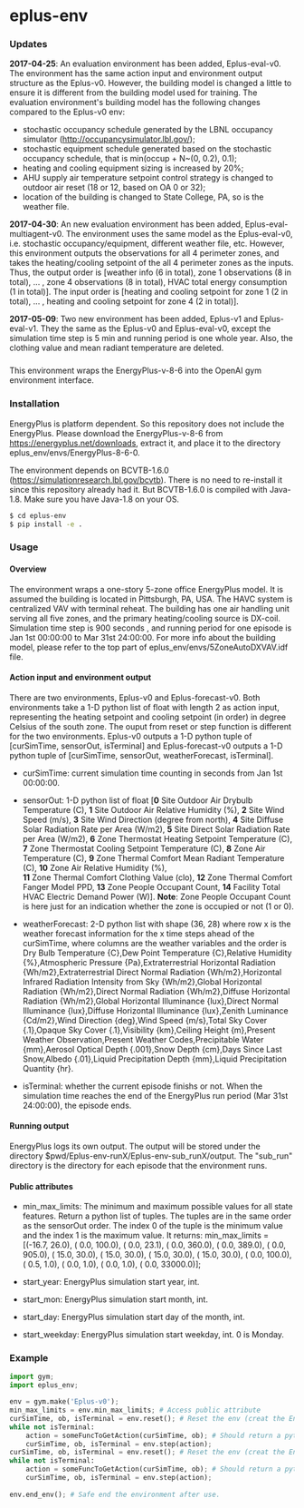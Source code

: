 # eplus-env
### Updates
**2017-04-25**: An evaluation environment has been added, Eplus-eval-v0. The environment has the same
action input and environment output structure as the Eplus-v0. However, the building model is changed
a little to ensure it is different from the building model used for training. The evaluation environment's 
building model has the following changes compared to the Eplus-v0 env:

* stochastic occupancy schedule generated by the LBNL occupancy simulator (http://occupancysimulator.lbl.gov/);
* stochastic equipment schedule generated based on the stochastic occupancy schedule, that is min(occup + N~(0, 0.2), 0.1);
* heating and cooling equipment sizing is increased by 20%;
* AHU supply air temperature setpoint control strategy is changed to outdoor air reset (18 or 12, based on OA 0 or 32);
* location of the building is changed to State College, PA, so is the weather file. 

**2017-04-30**: An new evaluation environment has been added, Eplus-eval-multiagent-v0. The environment uses the same model
as the Eplus-eval-v0, i.e. stochastic occupancy/equipment, different weather file, etc. However, this environment outputs 
the observations for all 4 perimeter zones, and takes the heating/cooling setpoint of the all 4 perimeter zones as the inputs. 
Thus, the output order is [weather info (6 in total), zone 1 observations (8 in total), ... , zone 4 observations (8 in total), HVAC total energy consumption
 (1 in total)]. The input order is [heating and cooling setpoint for zone 1 (2 in total), ... , heating and cooling setpoint for zone 4 (2 in total)].  

 **2017-05-09**: Two new environment has been added, Eplus-v1 and Eplus-eval-v1. They the same as the Eplus-v0 and Eplus-eval-v0, except
 the simulation time step is 5 min and running period is one whole year. Also, the clothing value and mean radiant temperature are deleted. 

###
This environment wraps the EnergyPlus-v-8-6 into the OpenAI gym environment interface. 
### Installation
EnergyPlus is platform dependent. So this repository does not include the EnergyPlus. Please download
the EnergyPlus-v-8-6 from https://energyplus.net/downloads, extract it, and place it to the directory 
eplus_env/envs/EnergyPlus-8-6-0. 

The environment depends on BCVTB-1.6.0 (https://simulationresearch.lbl.gov/bcvtb). There 
is no need to re-install it since this repository already had it. But BCVTB-1.6.0 is compiled
with Java-1.8. Make sure you have Java-1.8 on your OS. 

```sh
$ cd eplus-env
$ pip install -e .
```
### Usage
#### Overview
The environment wraps a one-story 5-zone office EnergyPlus model. It is assumed the building is located in
Pittsburgh, PA, USA. The HAVC system is centralized VAV with terminal reheat. The building has one air handling
unit serving all five zones, and the primary heating/cooling source is DX-coil. Simulation time step is 900 seconds
, and running period for one episode is Jan 1st 00:00:00 to Mar 31st 24:00:00. For more info about the 
building model, please refer to the top part of eplus_env/envs/5ZoneAutoDXVAV.idf file. 
#### Action input and environment output
There are two environments, Eplus-v0 and Eplus-forecast-v0. Both environments take a 1-D python list of float with
length 2 as action input, representing the heating setpoint and cooling setpoint (in order) in degree Celsius of 
the south zone. The ouput from reset or step function is different for the two environments. Eplus-v0 outputs a 
1-D python tuple of [curSimTime, sensorOut, isTerminal] and Eplus-forecast-v0 outputs a 1-D python tuple of
[curSimTime, sensorOut, weatherForecast, isTerminal]. 

* curSimTime: current simulation time counting in seconds from Jan 1st 00:00:00.

* sensorOut: 1-D python list of float [**0** Site Outdoor Air Drybulb Temperature (C), 
                                       **1** Site Outdoor Air Relative Humidity (%), 
                                       **2** Site Wind Speed (m/s), 
                                       **3** Site Wind Direction (degree from north), 
                                       **4** Site Diffuse Solar Radiation Rate per Area (W/m2), 
                                       **5** Site Direct Solar Radiation Rate per Area (W/m2), 
                                       **6** Zone Thermostat Heating Setpoint Temperature (C), 
                                       **7** Zone Thermostat Cooling Setpoint Temperature (C),
                                       **8** Zone Air Temperature (C), 
                                       **9** Zone Thermal Comfort Mean Radiant Temperature (C), 
                                       **10** Zone Air Relative Humidity (%),  
                                       **11** Zone Thermal Comfort Clothing Value (clo), 
                                       **12** Zone Thermal Comfort Fanger Model PPD, 
                                       **13** Zone People Occupant Count, 
                                       **14** Facility Total HVAC Electric Demand Power (W)]. 
**Note**: Zone People Occupant Count is here just for an indication whether the zone is occupied or not (1 or 0). 

* weatherForecast: 2-D python list with shape (36, 28) where row x is the weather forecast information for 
the x time steps ahead of the curSimTime, where columns are the weather variables and the order is 
Dry Bulb Temperature {C},Dew Point Temperature
{C},Relative Humidity {%},Atmospheric Pressure {Pa},Extraterrestrial Horizontal Radiation
{Wh/m2},Extraterrestrial Direct Normal Radiation {Wh/m2},Horizontal Infrared
Radiation Intensity from Sky {Wh/m2},Global Horizontal Radiation {Wh/m2},Direct
Normal Radiation {Wh/m2},Diffuse Horizontal Radiation {Wh/m2},Global Horizontal
Illuminance {lux},Direct Normal Illuminance {lux},Diffuse Horizontal Illuminance
{lux},Zenith Luminance {Cd/m2},Wind Direction {deg},Wind Speed {m/s},Total Sky
Cover {.1},Opaque Sky Cover {.1},Visibility {km},Ceiling Height {m},Present Weather
Observation,Present Weather Codes,Precipitable Water {mm},Aerosol Optical Depth
{.001},Snow Depth {cm},Days Since Last Snow,Albedo {.01},Liquid Precipitation Depth
{mm},Liquid Precipitation Quantity {hr}.

* isTerminal: whether the current episode finishs or not. When the simulation time reaches the end of the 
EnergyPlus run period (Mar 31st 24:00:00), the episode ends. 

#### Running output

EnergyPlus logs its own output. The output will be stored under the directory $pwd/Eplus-env-runX/Eplus-env-sub_runX/output. The "sub_run" directory is the directory for each episode that the environment runs.

#### Public attributes
* min_max_limits: The minimum and maximum possible values for all state features. Return a python list of tuples. The tuples are in the same
order as the sensorOut order. The index 0 of the tuple is the minimum value and the index 1 is the maximum value. It returns:
min_max_limits = [(-16.7, 26.0),
                  (  0.0, 100.0),
                  (  0.0, 23.1),
                  (  0.0, 360.0),
                  (  0.0, 389.0),
                  (  0.0, 905.0),
                  ( 15.0, 30.0),
                  ( 15.0, 30.0),
                  ( 15.0, 30.0),
                  ( 15.0, 30.0),
                  (  0.0, 100.0),
                  (  0.5, 1.0),
                  (  0.0, 1.0),
                  (  0.0, 1.0),
                  (  0.0, 33000.0)];

* start_year: EnergyPlus simulation start year, int.
* start_mon: EnergyPlus simulation start month, int.
* start_day: EnergyPlus simulation start day of the month, int.
* start_weekday: EnergyPlus simulation start weekday, int. 0 is Monday. 


### Example

```python
import gym;
import eplus_env;

env = gym.make('Eplus-v0');
min_max_limits = env.min_max_limits; # Access public attribute
curSimTime, ob, isTerminal = env.reset(); # Reset the env (creat the EnergyPlus subprocess)
while not isTerminal:
    action = someFuncToGetAction(curSimTime, ob); # Should return a python list of float with len 2
    curSimTime, ob, isTerminal = env.step(action);
curSimTime, ob, isTerminal = env.reset(); # Reset the env (creat the EnergyPlus subprocess)
while not isTerminal:
    action = someFuncToGetAction(curSimTime, ob); # Should return a python list of float with len 2
    curSimTime, ob, isTerminal = env.step(action);
                  
env.end_env(); # Safe end the environment after use. 
```
